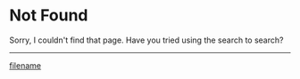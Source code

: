 # Not Found

<!-- <img class="not-found-image" src="/assets/images/undraw-not-found.svg" alt="Cute monsters hiding behind a tree"> -->

Sorry, I couldn't find that page. Have you tried using the search to search?

----

[filename](_sidebar.md ':include')
